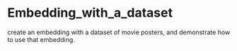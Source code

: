 # Embedding_with_a_dataset
create an embedding with a dataset of movie posters, and demonstrate how to use that embedding.
